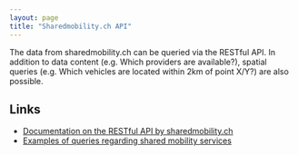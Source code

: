 ```yaml
---
layout: page
title: "Sharedmobility.ch API"
---
```

The data from sharedmobility.ch can be queried via the RESTful API. In addition to data content (e.g. Which providers are available?), spatial queries (e.g. Which vehicles are located within 2km of point X/Y?) are also possible.

## Links 
* [Documentation on the RESTful API by sharedmobility.ch](https://api.sharedmobility.ch/documentation)
* [Examples of queries regarding shared mobility services](https://github.com/SFOE/sharedmobility/blob/main/Sharedmobility.ch-API.md)

